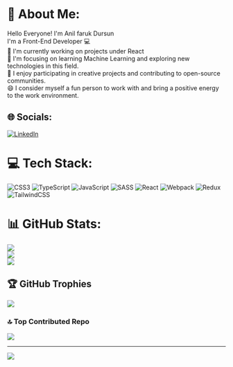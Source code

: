# 💫 About Me:
Hello Everyone! I'm Anil faruk Dursun<br> I'm a Front-End Developer 💻<br>🔭 I'm currently working on projects under React<br>🌱 I'm focusing on learning Machine Learning and exploring new technologies in this field.<br>👯 I enjoy participating in creative projects and contributing to open-source communities.<br>😄 I consider myself a fun person to work with and bring a positive energy to the work environment.


## 🌐 Socials:
[![LinkedIn](https://img.shields.io/badge/LinkedIn-%230077B5.svg?logo=linkedin&logoColor=white)](https://linkedin.com/in/anıl-d-b36a1a205) 

# 💻 Tech Stack:
![CSS3](https://img.shields.io/badge/css3-%231572B6.svg?style=flat&logo=css3&logoColor=white) ![TypeScript](https://img.shields.io/badge/typescript-%23007ACC.svg?style=flat&logo=typescript&logoColor=white) ![JavaScript](https://img.shields.io/badge/javascript-%23323330.svg?style=flat&logo=javascript&logoColor=%23F7DF1E) ![SASS](https://img.shields.io/badge/SASS-hotpink.svg?style=flat&logo=SASS&logoColor=white) ![React](https://img.shields.io/badge/react-%2320232a.svg?style=flat&logo=react&logoColor=%2361DAFB) ![Webpack](https://img.shields.io/badge/webpack-%238DD6F9.svg?style=flat&logo=webpack&logoColor=black) ![Redux](https://img.shields.io/badge/redux-%23593d88.svg?style=flat&logo=redux&logoColor=white) ![TailwindCSS](https://img.shields.io/badge/tailwindcss-%2338B2AC.svg?style=flat&logo=tailwind-css&logoColor=white)
# 📊 GitHub Stats:
![](https://github-readme-stats.vercel.app/api?username=Anilfaruk&theme=dracula&hide_border=false&include_all_commits=true&count_private=false)<br/>
![](https://github-readme-streak-stats.herokuapp.com/?user=Anilfaruk&theme=dracula&hide_border=false)<br/>
![](https://github-readme-stats.vercel.app/api/top-langs/?username=Anilfaruk&theme=dracula&hide_border=false&include_all_commits=true&count_private=false&layout=compact)

## 🏆 GitHub Trophies
![](https://github-profile-trophy.vercel.app/?username=Anilfaruk&theme=radical&no-frame=false&no-bg=true&margin-w=4)

### 🔝 Top Contributed Repo
![](https://github-contributor-stats.vercel.app/api?username=Anilfaruk&limit=5&theme=dark&combine_all_yearly_contributions=true)

---
[![](https://visitcount.itsvg.in/api?id=Anilfaruk&icon=8&color=10)](https://visitcount.itsvg.in)

<!-- Proudly created with GPRM ( https://gprm.itsvg.in ) -->
